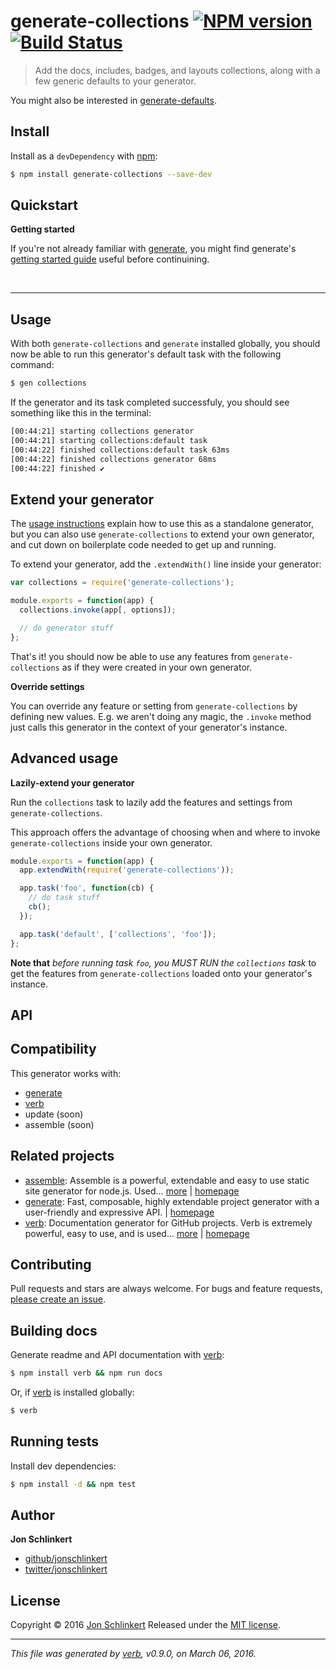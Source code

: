 # generate-collections [![NPM version](https://img.shields.io/npm/v/generate-collections.svg)](https://www.npmjs.com/package/generate-collections) [![Build Status](https://img.shields.io/travis/jonschlinkert/generate-collections.svg)](https://travis-ci.org/jonschlinkert/generate-collections)

> Add the docs, includes, badges, and layouts collections, along with a few generic defaults to your generator.

You might also be interested in [generate-defaults](https://github.com/jonschlinkert/generate-defaults).

## Install

Install as a `devDependency` with [npm](https://www.npmjs.com/):

```sh
$ npm install generate-collections --save-dev
```

## Quickstart

**Getting started**

If you're not already familiar with [generate](https://github.com/generate/generate), you might find generate's [getting started guide](https://github.com/generate/generate/blob/master/docs/getting-started.md) useful before continuining.

<br>

***

## Usage

With both `generate-collections` and `generate` installed globally, you should now be able to run this generator's default task with the following command:

```sh
$ gen collections
```

If the generator and its task completed successfuly, you should see something like this in the terminal:

```sh
[00:44:21] starting collections generator
[00:44:21] starting collections:default task
[00:44:22] finished collections:default task 63ms
[00:44:22] finished collections generator 68ms
[00:44:22] finished ✔
```

## Extend your generator

The [usage instructions](#usage) explain how to use this as a standalone generator, but you can also use `generate-collections` to extend your own generator, and cut down on boilerplate code needed to get up and running.

To extend your generator, add the  `.extendWith()` line inside your generator:

```js
var collections = require('generate-collections');

module.exports = function(app) {
  collections.invoke(app[, options]);

  // do generator stuff
};
```

That's it! you should now be able to use any features from `generate-collections` as if they were created in your own generator.

**Override settings**

You can override any feature or setting from `generate-collections` by defining new values. E.g. we aren't doing any magic, the `.invoke` method just calls this generator in the context of your generator's instance.

## Advanced usage

**Lazily-extend your generator**

Run the `collections` task to lazily add the features and settings from `generate-collections`.

This approach offers the advantage of choosing when and where to invoke `generate-collections` inside your own generator.

```js
module.exports = function(app) {
  app.extendWith(require('generate-collections'));

  app.task('foo', function(cb) {
    // do task stuff
    cb();
  });

  app.task('default', ['collections', 'foo']);
};
```

**Note that** _before running task `foo`, you MUST RUN the `collections` task_ to get the features from `generate-collections` loaded onto your generator's instance.

## API

## Compatibility

This generator works with:

* [generate](https://github.com/generate/generate)
* [verb](https://github.com/verbose/verb)
* update (soon)
* assemble (soon)

## Related projects

* [assemble](https://www.npmjs.com/package/assemble): Assemble is a powerful, extendable and easy to use static site generator for node.js. Used… [more](https://www.npmjs.com/package/assemble) | [homepage](https://github.com/assemble/assemble)
* [generate](https://www.npmjs.com/package/generate): Fast, composable, highly extendable project generator with a user-friendly and expressive API. | [homepage](https://github.com/generate/generate)
* [verb](https://www.npmjs.com/package/verb): Documentation generator for GitHub projects. Verb is extremely powerful, easy to use, and is used… [more](https://www.npmjs.com/package/verb) | [homepage](https://github.com/verbose/verb)

## Contributing

Pull requests and stars are always welcome. For bugs and feature requests, [please create an issue](https://github.com/jonschlinkert/generate-collections/issues/new).

## Building docs

Generate readme and API documentation with [verb](https://github.com/verbose/verb):

```sh
$ npm install verb && npm run docs
```

Or, if [verb](https://github.com/verbose/verb) is installed globally:

```sh
$ verb
```

## Running tests

Install dev dependencies:

```sh
$ npm install -d && npm test
```

## Author

**Jon Schlinkert**

* [github/jonschlinkert](https://github.com/jonschlinkert)
* [twitter/jonschlinkert](http://twitter.com/jonschlinkert)

## License

Copyright © 2016 [Jon Schlinkert](https://github.com/jonschlinkert)
Released under the [MIT license](https://github.com/jonschlinkert/generate-collections/blob/master/LICENSE).

***

_This file was generated by [verb](https://github.com/verbose/verb), v0.9.0, on March 06, 2016._